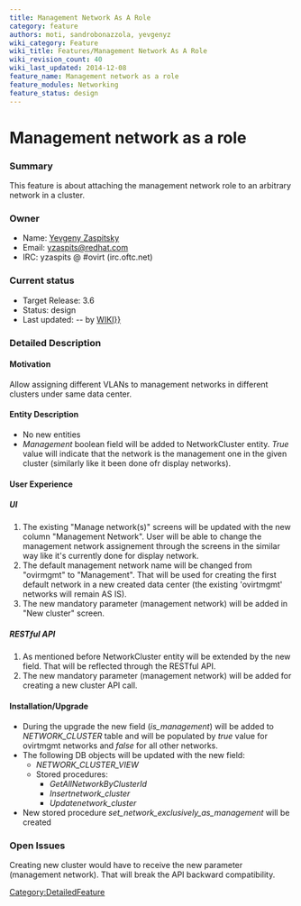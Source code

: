 ```yaml
---
title: Management Network As A Role
category: feature
authors: moti, sandrobonazzola, yevgenyz
wiki_category: Feature
wiki_title: Features/Management Network As A Role
wiki_revision_count: 40
wiki_last_updated: 2014-12-08
feature_name: Management network as a role
feature_modules: Networking
feature_status: design
---
```


# Management network as a role

### Summary

This feature is about attaching the management network role to an arbitrary network in a cluster.

### Owner

*   Name: [ Yevgeny Zaspitsky](User:Yevgenyz)
*   Email: <yzaspits@redhat.com>
*   IRC: yzaspits @ #ovirt (irc.oftc.net)

### Current status

*   Target Release: 3.6
*   Status: design
*   Last updated: -- by [ WIKI}}](User:{{urlencode:{{REVISIONUSER}})

### Detailed Description

#### Motivation

Allow assigning different VLANs to management networks in different clusters under same data center.

#### Entity Description

*   No new entities
*   *Management* boolean field will be added to NetworkCluster entity. *True* value will indicate that the network is the management one in the given cluster (similarly like it been done ofr display networks).

#### User Experience

##### UI

1.  The existing "Manage network(s)" screens will be updated with the new column "Management Network". User will be able to change the management network assignement through the screens in the similar way like it's currently done for display network.
2.  The default management network name will be changed from "ovirmgmt" to "Management". That will be used for creating the first default network in a new created data center (the existing 'ovirtmgmt' networks will remain AS IS).
3.  The new mandatory parameter (management network) will be added in "New cluster" screen.

##### RESTful API

1.  As mentioned before NetworkCluster entity will be extended by the new field. That will be reflected through the RESTful API.
2.  The new mandatory parameter (management network) will be added for creating a new cluster API call.

#### Installation/Upgrade

*   During the upgrade the new field (*is_management*) will be added to *NETWORK_CLUSTER* table and will be populated by *true* value for ovirtmgmt networks and *false* for all other networks.
*   The following DB objects will be updated with the new field:
    -   *NETWORK_CLUSTER_VIEW*
    -   Stored procedures:
        -   *GetAllNetworkByClusterId*
        -   *Insertnetwork_cluster*
        -   *Updatenetwork_cluster*
*   New stored procedure *set_network_exclusively_as_management* will be created

### Open Issues

Creating new cluster would have to receive the new parameter (management network). That will break the API backward compatibility.

<Category:DetailedFeature>
